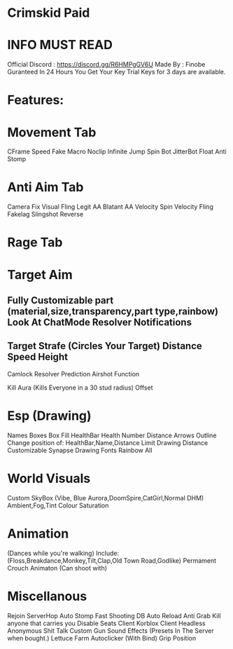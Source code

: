 # Crimskid Paid

# INFO MUST READ

Official Discord : https://discord.gg/R6HMPgGV6U
Made By : Finobe
Guranteed In 24 Hours You Get Your Key
Trial Keys for 3 days are available.

# Features: 

# Movement Tab
CFrame Speed
Fake Macro
Noclip
Infinite Jump
Spin Bot
JitterBot
Float
Anti Stomp

# Anti Aim Tab
Camera Fix Visual
Fling
Legit AA
Blatant AA
Velocity Spin
Velocity Fling
Fakelag
Slingshot
Reverse

# Rage Tab

# Target Aim 
Fully Customizable part (material,size,transparency,part type,rainbow)
Look At
ChatMode
Resolver
Notifications
-
Target Strafe (Circles Your Target)
Distance
Speed
Height
-
Camlock
Resolver
Prediction
Airshot Function


Kill Aura (Kills Everyone in a 30 stud radius)
Offset

# Esp (Drawing)
Names
Boxes
Box Fill
HealthBar
Health Number
Distance
Arrows 
Outline
Change position of: HealthBar,Name,Distance
Limit Drawing Distance
Customizable Synapse Drawing Fonts
Rainbow All

# World Visuals
Custom SkyBox (Vibe, Blue Aurora,DoomSpire,CatGirl,Normal DHM)
Ambient,Fog,Tint Colour
Saturation

# Animation
(Dances while you're walking)
Include: (Floss,Breakdance,Monkey,Tilt,Clap,Old Town Road,Godlike)
Permament Crouch Animaton (Can shoot with)


# Miscellanous
Rejoin
ServerHop
Auto Stomp
Fast Shooting DB
Auto Reload
Anti Grab
Kill anyone that carries you
Disable Seats
Client Korblox Client Headless
Anonymous 
Shit Talk
Custom Gun Sound Effects (Presets In The Server when bought.)
Lettuce Farm
Autoclicker (With Bind)
Grip Position

